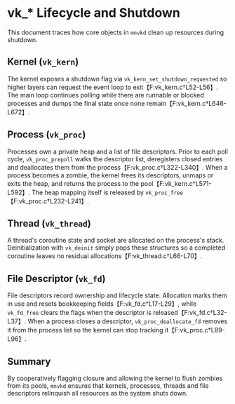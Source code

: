 # vk_* Lifecycle and Shutdown

This document traces how core objects in `mnvkd` clean up resources during shutdown.

## Kernel (`vk_kern`)

The kernel exposes a shutdown flag via `vk_kern_set_shutdown_requested` so higher layers can request the event loop to exit【F:vk_kern.c†L52-L56】. The main loop continues polling while there are runnable or blocked processes and dumps the final state once none remain【F:vk_kern.c†L646-L672】.

## Process (`vk_proc`)

Processes own a private heap and a list of file descriptors. Prior to each poll cycle, `vk_proc_prepoll` walks the descriptor list, deregisters closed entries and deallocates them from the process【F:vk_proc.c†L322-L340】. When a process becomes a zombie, the kernel frees its descriptors, unmaps or exits the heap, and returns the process to the pool【F:vk_kern.c†L571-L592】. The heap mapping itself is released by `vk_proc_free`【F:vk_proc.c†L232-L241】.

## Thread (`vk_thread`)

A thread's coroutine state and socket are allocated on the process's stack. Deinitialization with `vk_deinit` simply pops these structures so a completed coroutine leaves no residual allocations【F:vk_thread.c†L66-L70】.

## File Descriptor (`vk_fd`)

File descriptors record ownership and lifecycle state. Allocation marks them in use and resets bookkeeping fields【F:vk_fd.c†L17-L29】, while `vk_fd_free` clears the flags when the descriptor is released【F:vk_fd.c†L32-L37】. When a process closes a descriptor, `vk_proc_deallocate_fd` removes it from the process list so the kernel can stop tracking it【F:vk_proc.c†L89-L96】.

## Summary

By cooperatively flagging closure and allowing the kernel to flush zombies from its pools, `mnvkd` ensures that kernels, processes, threads and file descriptors relinquish all resources as the system shuts down.
